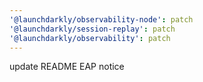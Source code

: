 ```yaml
---
'@launchdarkly/observability-node': patch
'@launchdarkly/session-replay': patch
'@launchdarkly/observability': patch
---
```


update README EAP notice
